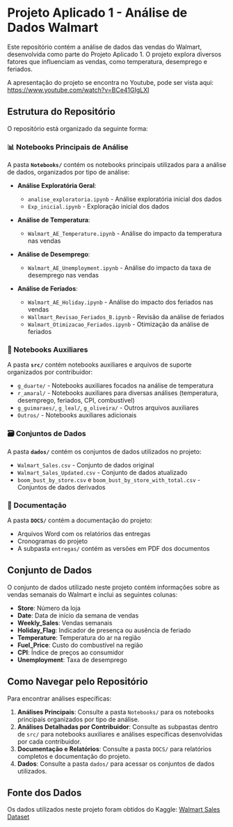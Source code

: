 # Projeto Aplicado 1 - Análise de Dados Walmart

Este repositório contém a análise de dados das vendas do Walmart, desenvolvida como parte do Projeto Aplicado 1. O projeto explora diversos fatores que influenciam as vendas, como temperatura, desemprego e feriados.

A apresentação do projeto se encontra no Youtube, pode ser vista aqui: https://www.youtube.com/watch?v=BCe41GIgLXI

## Estrutura do Repositório

O repositório está organizado da seguinte forma:

### 📊 Notebooks Principais de Análise

A pasta **`Notebooks/`** contém os notebooks principais utilizados para a análise de dados, organizados por tipo de análise:

- **Análise Exploratória Geral**:
  - `analise_exploratoria.ipynb` - Análise exploratória inicial dos dados
  - `Exp_inicial.ipynb` - Exploração inicial dos dados

- **Análise de Temperatura**:
  - `Walmart_AE_Temperature.ipynb` - Análise do impacto da temperatura nas vendas

- **Análise de Desemprego**:
  - `Walmart_AE_Unemployment.ipynb` - Análise do impacto da taxa de desemprego nas vendas

- **Análise de Feriados**:
  - `Walmart_AE_Holiday.ipynb` - Análise do impacto dos feriados nas vendas
  - `Wallmart_Revisao_Feriados_B.ipynb` - Revisão da análise de feriados
  - `Walmart_Otimizacao_Feriados.ipynb` - Otimização da análise de feriados

### 📁 Notebooks Auxiliares

A pasta **`src/`** contém notebooks auxiliares e arquivos de suporte organizados por contribuidor:

- `g_duarte/` - Notebooks auxiliares focados na análise de temperatura
- `r_amaral/` - Notebooks auxiliares para diversas análises (temperatura, desemprego, feriados, CPI, combustível)
- `g_guimaraes/`, `g_leal/`, `g_oliveira/` - Outros arquivos auxiliares
- `Outros/` - Notebooks auxiliares adicionais

### 🗃️ Conjuntos de Dados

A pasta **`dados/`** contém os conjuntos de dados utilizados no projeto:

- `Walmart_Sales.csv` - Conjunto de dados original
- `Walmart_Sales_Updated.csv` - Conjunto de dados atualizado
- `boom_bust_by_store.csv` e `boom_bust_by_store_with_total.csv` - Conjuntos de dados derivados

### 📑 Documentação

A pasta **`DOCS/`** contém a documentação do projeto:

- Arquivos Word com os relatórios das entregas
- Cronogramas do projeto
- A subpasta `entregas/` contém as versões em PDF dos documentos

## Conjunto de Dados

O conjunto de dados utilizado neste projeto contém informações sobre as vendas semanais do Walmart e inclui as seguintes colunas:

- **Store**: Número da loja
- **Date**: Data de início da semana de vendas
- **Weekly_Sales**: Vendas semanais
- **Holiday_Flag**: Indicador de presença ou ausência de feriado
- **Temperature**: Temperatura do ar na região
- **Fuel_Price**: Custo do combustível na região
- **CPI**: Índice de preços ao consumidor
- **Unemployment**: Taxa de desemprego

## Como Navegar pelo Repositório

Para encontrar análises específicas:

1. **Análises Principais**: Consulte a pasta `Notebooks/` para os notebooks principais organizados por tipo de análise.
2. **Análises Detalhadas por Contribuidor**: Consulte as subpastas dentro de `src/` para notebooks auxiliares e análises específicas desenvolvidas por cada contribuidor.
3. **Documentação e Relatórios**: Consulte a pasta `DOCS/` para relatórios completos e documentação do projeto.
4. **Dados**: Consulte a pasta `dados/` para acessar os conjuntos de dados utilizados.

## Fonte dos Dados

Os dados utilizados neste projeto foram obtidos do Kaggle:
[Walmart Sales Dataset](https://www.kaggle.com/datasets/mikhail1681/walmart-sales/data)
